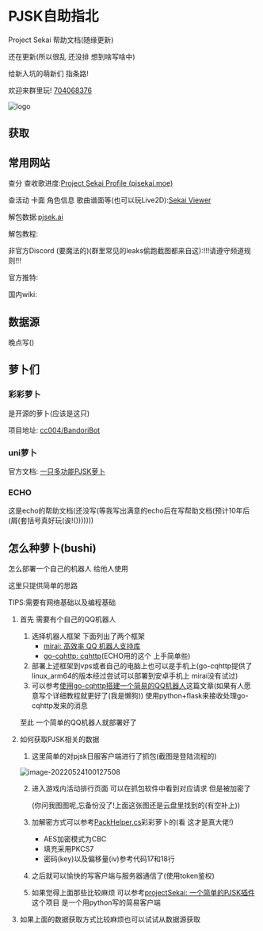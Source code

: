 # PJSK自助指北
Project Sekai 帮助文档(随缘更新)

还在更新(所以很乱 还没排 想到啥写啥中)

给新入坑的萌新们 指条路!

欢迎来群里玩! [704068376](https://qm.qq.com/cgi-bin/qm/qr?k=qkLGygmMTqu_5hj5d4NAXpCAncfB8HQc&jump_from=webapi)

![logo](http://q1.qlogo.cn/g?b=qq&nk=845064550&s=160)

## 获取

## 常用网站

查分 查收歌进度:[Project Sekai Profile (pjsekai.moe)](https://profile.pjsekai.moe/#/)

查活动 卡面 角色信息 歌曲谱面等(也可以玩Live2D):[Sekai Viewer](https://sekai.best/)

解包数据:[pjsek.ai](https://pjsek.ai/)

解包教程:

非官方Discord (要魔法的)(群里常见的leaks偷跑截图都来自这):!!!请遵守频道规则!!!

官方推特:

国内wiki:



## 数据源

晚点写()

## 萝卜们

### 彩彩萝卜

是开源的萝卜(应该是这只)

项目地址: [cc004/BandoriBot](https://github.com/cc004/BandoriBot)

### uni萝卜

官方文档: [一只多功能PJSK萝卜](https://bot.unijzlsx.com/)

### ECHO

这是echo的帮助文档(还没写(等我写出满意的echo后在写帮助文档(预计10年后(屑(套括号真好玩(诶!()))))))



## 怎么种萝卜(bushi)

怎么部署一个自己的机器人 给他人使用

这里只提供简单的思路

TIPS:需要有网络基础以及编程基础

1. 首先 需要有个自己的QQ机器人

   1. 选择机器人框架 下面列出了两个框架
      * [mirai: 高效率 QQ 机器人支持库](https://github.com/mamoe/mirai)
      * [go-cqhttp: cqhttp](https://github.com/Mrs4s/go-cqhttp)(ECHO用的这个 上手简单些)
   2. 部署上述框架到vps或者自己的电脑上也可以是手机上(go-cqhttp提供了linux_arm64的版本经过尝试可以部署到安卓手机上 mirai没有试过)
   3. 可以参考[使用go-cqhttp搭建一个简易的QQ机器人](https://blog.csdn.net/tagagi/article/details/121089116)这篇文章(如果有人愿意写个详细教程就更好了(我是懒狗)) 使用python+flask来接收处理go-cqhttp发来的消息

   至此 一个简单的QQ机器人就部署好了

2. 如何获取PJSK相关的数据

   1. 这里简单的对pjsk日服客户端进行了抓包(截图是登陆流程的)
   
   ![image-20220524100127508](https://s1.ax1x.com/2022/05/24/XCJLHH.png)
   
   2. 进入游戏内活动排行页面 可以在抓包软件中看到对应请求 但是被加密了
   
      ​	(你问我图图呢,忘备份没了!上面这张图还是云盘里找到的(有空补上))
   
   3. 加解密方式可以参考[PackHelper.cs](https://github.com/cc004/BandoriBot/blob/master/SekaiClient/PackHelper.cs)彩彩萝卜的(看 这才是真大佬!)
   
      * AES加密模式为CBC
      * 填充采用PKCS7
      * 密码(key)以及偏移量(iv)参考代码17和18行
   
   4. 之后就可以愉快的写客户端与服务器通信了(使用token鉴权)
   
   5. 如果觉得上面那些比较麻烦 可以参考[projectSekai: 一个简单的PJSK插件](https://github.com/xhl6666/projectSekai)这个项目 是一个用python写的简易客户端
   
3. 如果上面的数据获取方式比较麻烦也可以试试从数据源获取

